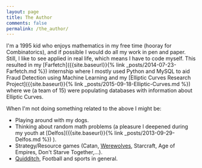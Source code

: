 ```yaml
---
layout: page
title: The Author
comments: false
permalink: /the_author/
---
```


I'm a 1995 kid who enjoys mathematics in my free time (hooray for Combinatorics), and if possible I would do all my work in pen and paper. Still, I like to see applied in real life, which means I have to code myself. This resulted in my [Farfetch]({{site.baseurl}}{% link _posts/2014-07-23-Farfetch.md %}) internship where I mostly used Python and MySQL to aid Fraud Detection using Machine Learning and my [Elliptic Curves Research Project]({{site.baseurl}}{% link _posts/2015-09-18-Elliptic-Curves.md %}) where we (a team of 15) were populating databases with information about Elliptic Curves.

When I'm not doing something related to the above I might be:

- Playing around with my dogs.
- Thinking about random math problems (a pleasure I deepened during my youth at [Delfos]({{site.baseurl}}{% link _posts/2013-09-29-Delfos.md %}) ).
- Strategy/Resource games (Catan, [Werewolves](https://en.wikipedia.org/wiki/Mafia_(party_game)), Starcraft, Age of Empires, Don't Starve Together,...).
- [Quidditch](http://www.ouqc.uk/), Football and sports in general.
